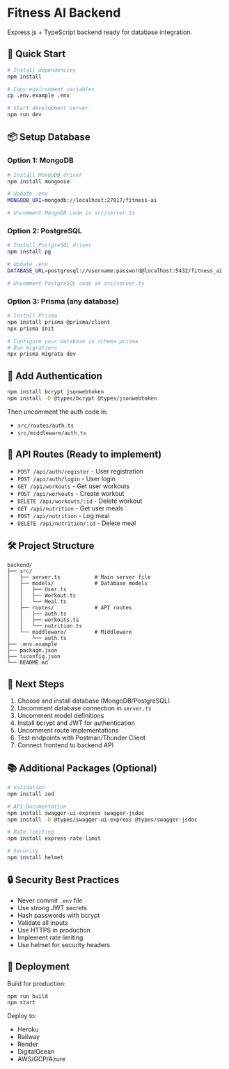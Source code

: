 # Fitness AI Backend

Express.js + TypeScript backend ready for database integration.

## 🚀 Quick Start

```bash
# Install dependencies
npm install

# Copy environment variables
cp .env.example .env

# Start development server
npm run dev
```

## 📦 Setup Database

### Option 1: MongoDB

```bash
# Install MongoDB driver
npm install mongoose

# Update .env
MONGODB_URI=mongodb://localhost:27017/fitness-ai

# Uncomment MongoDB code in src/server.ts
```

### Option 2: PostgreSQL

```bash
# Install PostgreSQL driver
npm install pg

# Update .env
DATABASE_URL=postgresql://username:password@localhost:5432/fitness_ai

# Uncomment PostgreSQL code in src/server.ts
```

### Option 3: Prisma (any database)

```bash
# Install Prisma
npm install prisma @prisma/client
npx prisma init

# Configure your database in schema.prisma
# Run migrations
npx prisma migrate dev
```

## 🔐 Add Authentication

```bash
npm install bcrypt jsonwebtoken
npm install -D @types/bcrypt @types/jsonwebtoken
```

Then uncomment the auth code in:
- `src/routes/auth.ts`
- `src/middleware/auth.ts`

## 📝 API Routes (Ready to implement)

- `POST /api/auth/register` - User registration
- `POST /api/auth/login` - User login
- `GET /api/workouts` - Get user workouts
- `POST /api/workouts` - Create workout
- `DELETE /api/workouts/:id` - Delete workout
- `GET /api/nutrition` - Get user meals
- `POST /api/nutrition` - Log meal
- `DELETE /api/nutrition/:id` - Delete meal

## 🛠️ Project Structure

```
backend/
├── src/
│   ├── server.ts           # Main server file
│   ├── models/             # Database models
│   │   ├── User.ts
│   │   ├── Workout.ts
│   │   └── Meal.ts
│   ├── routes/             # API routes
│   │   ├── auth.ts
│   │   ├── workouts.ts
│   │   └── nutrition.ts
│   └── middleware/         # Middleware
│       └── auth.ts
├── .env.example
├── package.json
├── tsconfig.json
└── README.md
```

## 🎯 Next Steps

1. Choose and install database (MongoDB/PostgreSQL)
2. Uncomment database connection in `server.ts`
3. Uncomment model definitions
4. Install bcrypt and JWT for authentication
5. Uncomment route implementations
6. Test endpoints with Postman/Thunder Client
7. Connect frontend to backend API

## 📚 Additional Packages (Optional)

```bash
# Validation
npm install zod

# API Documentation
npm install swagger-ui-express swagger-jsdoc
npm install -D @types/swagger-ui-express @types/swagger-jsdoc

# Rate limiting
npm install express-rate-limit

# Security
npm install helmet
```

## 🔒 Security Best Practices

- Never commit `.env` file
- Use strong JWT secrets
- Hash passwords with bcrypt
- Validate all inputs
- Use HTTPS in production
- Implement rate limiting
- Use helmet for security headers

## 🚀 Deployment

Build for production:

```bash
npm run build
npm start
```

Deploy to:
- Heroku
- Railway
- Render
- DigitalOcean
- AWS/GCP/Azure
